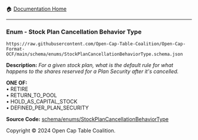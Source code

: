 :house: [Documentation Home](../../../README.md)

---

### Enum - Stock Plan Cancellation Behavior Type

`https://raw.githubusercontent.com/Open-Cap-Table-Coalition/Open-Cap-Format-OCF/main/schema/enums/StockPlanCancellationBehaviorType.schema.json`

**Description:** _For a given stock plan, what is the default rule for what happens to the shares reserved for a Plan Security after it's cancelled._

**ONE OF:**</br>&bull; RETIRE </br>&bull; RETURN_TO_POOL </br>&bull; HOLD_AS_CAPITAL_STOCK </br>&bull; DEFINED_PER_PLAN_SECURITY

**Source Code:** [schema/enums/StockPlanCancellationBehaviorType](../../../../schema/enums/StockPlanCancellationBehaviorType.schema.json)

Copyright © 2024 Open Cap Table Coalition.
